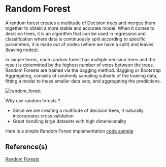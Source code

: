 # Random Forest

A random forest creates a multitude of Decision trees and merges them together to obtain a more stable and accurate model.
When it comes to decision trees, it is an algorithm that can be used in regression and classification where data is continuously split according to specific parameters, it is 
made out of nodes (where we have a split) and leaves (leaving nodes).

In simple terms, each random forest has multiple decision trees and the result is determined by the highest number of votes between the trees.
Random Forests are trained via the bagging method. Bagging or Bootstrap Aggregating, consists of randomly sampling subsets of
the training data, fitting a model to these smaller data sets, and aggregating the predictions.

![random_forest](../../docs/RandomForest.png)

Why use random forests ?
* Since we are creating a multitude of decision trees, it naturally incorporates cross validation
* Great handling large datasets with high dimensionality

Here is a simple Random Forest implementation [code sample](supervised_learning/random_forest.py)

## Reference(s)
[Random Forests](https://link.springer.com/article/10.1023/A:1010933404324)